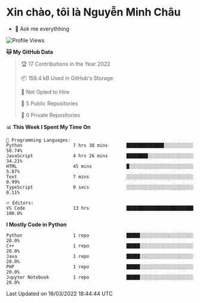 ﻿# Xin chào, tôi là Nguyễn Minh Châu
- 💬 Ask me everythhing

<!--START_SECTION:waka-->
![Profile Views](http://img.shields.io/badge/Profile%20Views-8-blue)

**🐱 My GitHub Data** 

> 🏆 17 Contributions in the Year 2022
 > 
> 📦 158.4 kB Used in GitHub's Storage 
 > 
> 🚫 Not Opted to Hire
 > 
> 📜 5 Public Repositories 
 > 
> 🔑 0 Private Repositories  
 > 
📊 **This Week I Spent My Time On** 

```text
💬 Programming Languages: 
Python                   7 hrs 38 mins       ██████████████░░░░░░░░░░░   58.74% 
JavaScript               4 hrs 26 mins       ████████░░░░░░░░░░░░░░░░░   34.21% 
HTML                     45 mins             █░░░░░░░░░░░░░░░░░░░░░░░░   5.87% 
Text                     7 mins              ░░░░░░░░░░░░░░░░░░░░░░░░░   0.99% 
TypeScript               0 secs              ░░░░░░░░░░░░░░░░░░░░░░░░░   0.11%

🔥 Editors: 
VS Code                  13 hrs              █████████████████████████   100.0%

```

**I Mostly Code in Python** 

```text
Python                   1 repo              █████░░░░░░░░░░░░░░░░░░░░   20.0% 
C++                      1 repo              █████░░░░░░░░░░░░░░░░░░░░   20.0% 
Java                     1 repo              █████░░░░░░░░░░░░░░░░░░░░   20.0% 
PHP                      1 repo              █████░░░░░░░░░░░░░░░░░░░░   20.0% 
Jupyter Notebook         1 repo              █████░░░░░░░░░░░░░░░░░░░░   20.0%

```



 Last Updated on 16/03/2022 18:44:44 UTC
<!--END_SECTION:waka-->
